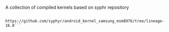 A collection of compiled kernels based on syphr repository

```These kernel images are builded on a VM running Ubuntu 18.04.4 LTS, and based on the source code available at:

https://github.com/syphyr/android_kernel_samsung_msm8976/tree/lineage-16.0```
